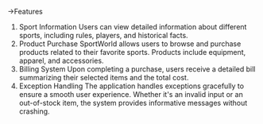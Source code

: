 ->Features
1. Sport Information
Users can view detailed information about different sports, including rules, players, and historical facts.
2. Product Purchase
SportWorld allows users to browse and purchase products related to their favorite sports. Products include equipment, apparel, and accessories.
3. Billing System
Upon completing a purchase, users receive a detailed bill summarizing their selected items and the total cost.
4. Exception Handling
The application handles exceptions gracefully to ensure a smooth user experience. Whether it's an invalid input or an out-of-stock item, the system provides informative messages without crashing.
